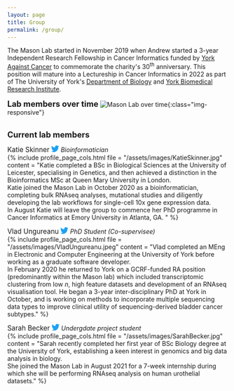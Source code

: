```yaml
---
layout: page
title: Group
permalink: /group/
---
```

The Mason Lab started in November 2019 when Andrew started a 3-year Independent Research Fellowship in Cancer Informatics funded by [York Against Cancer](https://www.yorkagainstcancer.org.uk/) to commemorate the charity's 30<sup>th</sup> anniversary. This position will mature into a Lectureship in Cancer Informatics in 2022 as part of The University of York's [Department of Biology](https://www.york.ac.uk/biology/) and [York Biomedical Research Institute](https://www.york.ac.uk/biomedical-research-institute/).

<span style="font-size:1.3em;">**Lab members over time**</span>
![Mason Lab over time](/assets/images/lab_gantt.jpg){:class="img-responsive"}
<br/><br/>

<span style="font-size:1.3em;">**Current lab members**</span><br/>

<span style="font-size:1.1em;">Katie Skinner</span> [<img src="/assets/images/Twitter-Logo.jpg" width="18">](https://twitter.com/Katie_Skinner_) *Bioinformatician*<br/>
{% include profile_page_cols.html 
	file = "/assets/images/KatieSkinner.jpg"
	content = "Katie completed a BSc in Biological Sciences at the University of Leicester, specialising in Genetics, and then achieved a distinction in the Bioinformatics MSc at Queen Mary University in London.<br/>Katie joined the Mason Lab in October 2020 as a bioinformatician, completing bulk RNAseq analyses, mutational studies and diligently developing the lab workflows for single-cell 10x gene expression data.<br/>In August Katie will leave the group to commence her PhD programme in Cancer Informatics at Emory University in Atlanta, GA. "
%}

<span style="font-size:1.1em;">Vlad Ungureanu</span> [<img src="/assets/images/Twitter-Logo.jpg" width="18">](https://twitter.com/vladUngu) *PhD Student (Co-supervisee)*<br/>
{% include profile_page_cols.html 
	file = "/assets/images/VladUngureanu.jpeg"
	content = "Vlad completed an MEng in Electronic and Computer Engineering at the University of York before working as a graduate software developer.<br/>In February 2020 he returned to York on a GCRF-funded RA position (predominantly within the Mason lab) which included transcriptomic clustering from low <i>n</i>, high feature datasets and development of an RNAseq visualisation tool. He began a 3-year inter-disciplinary PhD at York in October, and is working on methods to incorporate multiple sequencing data types to improve clinical utility of sequencing-derived bladder cancer subtypes."
%}

<span style="font-size:1.1em;">Sarah Becker</span> [<img src="/assets/images/Twitter-Logo.jpg" width="18">](https://twitter.com/SarahBe78533775) *Undergdate project student*<br/>
{% include profile_page_cols.html 
	file = "/assets/images/SarahBecker.jpg"
	content = "Sarah recently completed her first year of BSc Biology degree at the University of York, establishing a keen interest in genomics and big data analysis in biology.<br/>She joined the Mason Lab in August 2021 for a 7-week internship during which she will be performing RNAseq analysis on human urothelial datasets."
%}